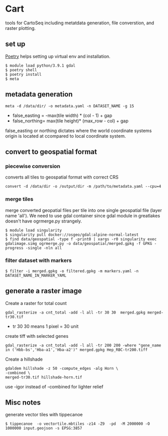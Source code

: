 # Cart

tools for CartoSeq including metatdata generation, file converstion, and raster plotting.

## set up

[Poetry](https://python-poetry.org/) helps setting up virtual env and installation.

```
$ module load python/3.9.1 gdal
$ poetry shell
$ poetry install
$ meta
```


## metadata generation

```
meta -d /data/dir/ -o metadata.yaml -n DATASET_NAME -g 15
```

* false_easting = -max(tile width) * (col - 1) + gap
* false_northing=  max(tile height)* (max_row - col) + gap

false_easting or northing dictates where the world coordinate systems origin is located at ccompared to local coordinate system.


## convert to geospatial format 


### piecewise conversion

converts all tiles to geospatial format with correct CRS

```
convert -d /data/dir -o /output/dir -m /path/to/metadata.yaml --cpu=4 
```

### merge tiles

merge converted geopatial files per tile into one single geospatial file (layer name 'all'). We need to use gdal container since gdal module in greatlakes doesn't have ogrmerge.py strangely.

```
$ module load singularity
$ singularity pull docker://osgeo/gdal:alpine-normal-latest
$ find data/geospatial -type f -print0 | xargs -r0 singularity exec gdalimage.simg ogrmerge.py -o data/geospatial/merged.gpkg -f GPKG -progress -single -nln all   
```

### filter dataset with markers

```
$ filter -i merged.gpkg -o filtered.gpkg -m markers.yaml -n DATASET_NAME_IN_MARKER_YAML
```


## generate a raster image

Create a raster for total count
```
gdal_rasterize -a cnt_total -add -l all -tr 30 30  merged.gpkg merged-tr30.tif
```
* tr 30 30 means 1 pixel = 30 unit

create tiff with selected genes
```
gdal_rasterize -a cnt_total -add -l all -tr 200 200 -where "gene_name in ('Hbb-bs','Hba-a1','Hba-a2')" merged.gpkg Hep_RBC-tr200.tiff
```

Create a hillshade

```
gdaldem hillshade -z 50 -compute_edges -alg Horn \
-combined \   
merged-tr30.tif hillshade-horn.tif 
```
use -igor instead of -combined for lighter relief

## Misc notes


generate vector tiles with tippecanoe
```
$ tippecanoe  -o vectortile.mbtiles -z14 -Z9  -pd  -M 2000000 -O 1000000 input.geojson -s EPSG:3857
```
